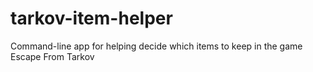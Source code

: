 # tarkov-item-helper
Command-line app for helping decide which items to keep in the game Escape From Tarkov
